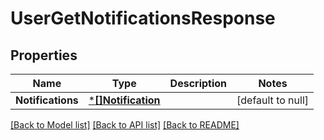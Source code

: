 # UserGetNotificationsResponse

## Properties
Name | Type | Description | Notes
------------ | ------------- | ------------- | -------------
**Notifications** | [***[]Notification**](array.md) |  | [default to null]

[[Back to Model list]](../README.md#documentation-for-models) [[Back to API list]](../README.md#documentation-for-api-endpoints) [[Back to README]](../README.md)

